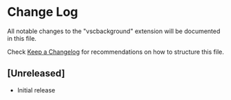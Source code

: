 # Change Log
All notable changes to the "vscbackground" extension will be documented in this file.

Check [Keep a Changelog](http://keepachangelog.com/) for recommendations on how to structure this file.

## [Unreleased]
- Initial release